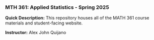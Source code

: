 ### MTH 361: Applied Statistics - Spring 2025

**Quick Description:** This repository houses all of the MATH 361 course materials and student-facing website.

**Instructor:** Alex John Quijano